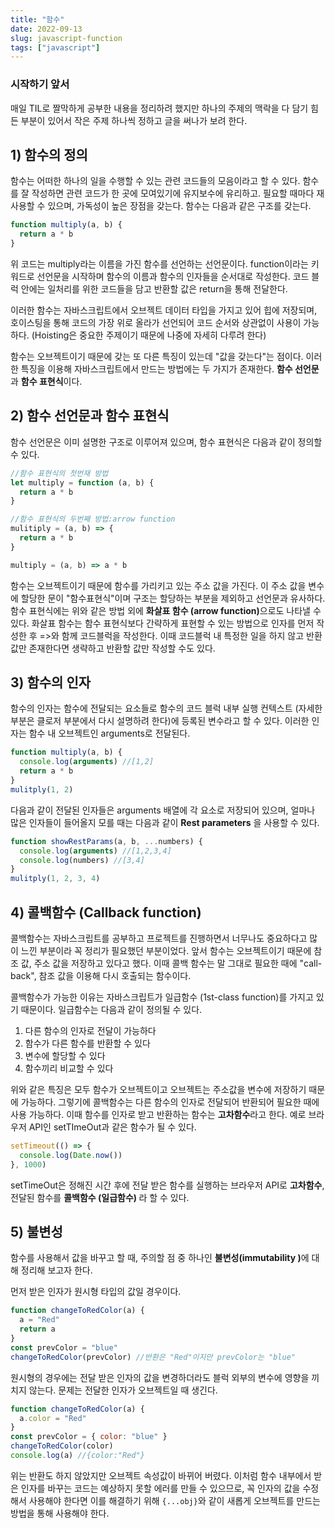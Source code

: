```yaml
---
title: "함수"
date: 2022-09-13
slug: javascript-function
tags: ["javascript"]
---
```


### 시작하기 앞서

매일 TIL로 짤막하게 공부한 내용을 정리하려 했지만 하나의 주제의 맥락을 다 담기 힘든 부분이 있어서 작은 주제 하나씩 정하고 글을 써나가 보려 한다.

## 1) 함수의 정의

함수는 어떠한 하나의 일을 수행할 수 있는 관련 코드들의 모음이라고 할 수 있다. 함수를 잘 작성하면 관련 코드가 한 곳에 모여있기에 유지보수에 유리하고.
필요할 때마다 재 사용할 수 있으며, 가독성이 높은 장점을 갖는다. 함수는 다음과 같은 구조를 갖는다.

```javascript
function multiply(a, b) {
  return a * b
}
```

위 코드는 multiply라는 이름을 가진 함수를 선언하는 선언문이다. function이라는 키워드로 선언문을 시작하며 함수의 이름과 함수의 인자들을 순서대로
작성한다. 코드 블럭 안에는 일처리를 위한 코드들을 담고 반환할 값은 return을 통해 전달한다.

이러한 함수는 자바스크립트에서 오브젝트 데이터 타입을 가지고 있어 힙에 저장되며, 호이스팅을 통해 코드의 가장 위로 올라가 선언되어 코드 순서와 상관없이
사용이 가능하다. (Hoisting은 중요한 주제이기 때문에 나중에 자세히 다루려 한다)

함수는 오브젝트이기 때문에 갖는 또 다른 특징이 있는데 "값을 갖는다"는 점이다. 이러한 특징을 이용해 자바스크립트에서 만드는 방법에는 두 가지가 존재한다.
<b>함수 선언문</b>과 <b>함수 표현식</b>이다.

## 2) 함수 선언문과 함수 표현식

함수 선언문은 이미 설명한 구조로 이루어져 있으며, 함수 표현식은 다음과 같이 정의할 수 있다.

```javascript
//함수 표현식의 첫번재 방법
let multiply = function (a, b) {
  return a * b
}

//함수 표현식의 두번째 방법:arrow function
mulitiply = (a, b) => {
  return a * b
}

multiply = (a, b) => a * b
```

함수는 오브젝트이기 때문에 함수를 가리키고 있는 주소 값을 가진다. 이 주소 값을 변수에 할당한 문이 "함수표현식"이며 구조는 할당하는 부분을 제외하고 선언문과 유사하다. 함수 표현식에는 위와 같은 방법 외에 <b>화살표 함수 (arrow function)</b>으로도 나타낼 수 있다. 화살표 함수는 함수 표현식보다 간략하게 표현할 수 있는 방법으로 인자를 먼저 작성한 후 =>와 함께 코드블럭을 작성한다. 이때 코드블럭 내 특정한 일을 하지 않고 반환 값만 존재한다면 생략하고 반환할 값만 작성할 수도 있다.

## 3) 함수의 인자

함수의 인자는 함수에 전달되는 요소들로 함수의 코드 블럭 내부 실행 컨텍스트 (자세한 부분은 클로저 부분에서 다시 설명하려 한다)에 등록된 변수라고 할 수 있다. 이러한 인자는 함수 내 오브젝트인 arguments로 전달된다.

```javascript
function multiply(a, b) {
  console.log(arguments) //[1,2]
  return a * b
}
mulitply(1, 2)
```

다음과 같이 전달된 인자들은 arguments 배열에 각 요소로 저장되어 있으며, 얼마나 많은 인자들이 들어올지 모를 때는 다음과 같이 <b>Rest parameters</b> 을 사용할 수 있다.

```javascript
function showRestParams(a, b, ...numbers) {
  console.log(arguments) //[1,2,3,4]
  console.log(numbers) //[3,4]
}
mulitply(1, 2, 3, 4)
```

## 4) 콜백함수 (Callback function)

콜백함수는 자바스크립트를 공부하고 프로젝트를 진행하면서 너무나도 중요하다고 많이 느낀 부분이라 꼭 정리가 필요했던 부분이었다. 앞서 함수는 오브젝트이기 때문에 참조 값, 주소 값을 저장하고 있다고 했다. 이때 콜백 함수는 말 그대로 필요한 때에 "call-back", 참조 값을 이용해 다시 호출되는 함수이다.

콜백함수가 가능한 이유는 자바스크립트가 일급함수 (1st-class function)를 가지고 있기 때문이다. 일급함수는 다음과 같이 정의될 수 있다.

1. 다른 함수의 인자로 전달이 가능하다
2. 함수가 다른 함수를 반환할 수 있다
3. 변수에 할당할 수 있다
4. 함수끼리 비교할 수 있다

위와 같은 특징은 모두 함수가 오브젝트이고 오브젝트는 주소값을 변수에 저장하기 때문에 가능하다. 그렇기에 콜백함수는 다른 함수의 인자로 전달되어 반환되어 필요한 때에 사용 가능하다. 이때 함수를 인자로 받고 반환하는 함수는 <b>고차함수</b>라고 한다. 예로 브라우저 API인 setTImeOut과 같은 함수가 될 수 있다.

```javascript
setTimeout(() => {
  console.log(Date.now())
}, 1000)
```

setTimeOut은 정해진 시간 후에 전달 받은 함수를 실행하는 브라우저 API로 <b>고차함수</b>, 전달된 함수를 <b>콜백함수 (일급함수) </b>라 할 수 있다.

## 5) 불변성

함수를 사용해서 값을 바꾸고 할 때, 주의할 점 중 하나인 <b>불변성(immutability )</b>에 대해 정리해 보고자 한다.

먼저 받은 인자가 원시형 타입의 값일 경우이다.

```javascript
function changeToRedColor(a) {
  a = "Red"
  return a
}
const prevColor = "blue"
changeToRedColor(prevColor) //반환은 "Red"이지만 prevColor는 "blue"
```

원시형의 경우에는 전달 받은 인자의 값을 변경하더라도 블럭 외부의 변수에 영향을 끼치지 않는다. 문제는 전달한 인자가 오브젝트일 때 생긴다.

```javascript
function changeToRedColor(a) {
  a.color = "Red"
}
const prevColor = { color: "blue" }
changeToRedColor(color)
console.log(a) //{color:"Red"}
```

위는 반환도 하지 않았지만 오브젝트 속성값이 바뀌어 버렸다. 이처럼 함수 내부에서 받은 인자를 바꾸는 코드는 예상하지 못할 에러를 만들 수 있으므로, 꼭 인자의 값을 수정해서 사용해야 한다면 이를 해결하기 위해 `{...obj}`와 같이 새롭게 오브젝트를 만드는 방법을 통해 사용해야 한다.
